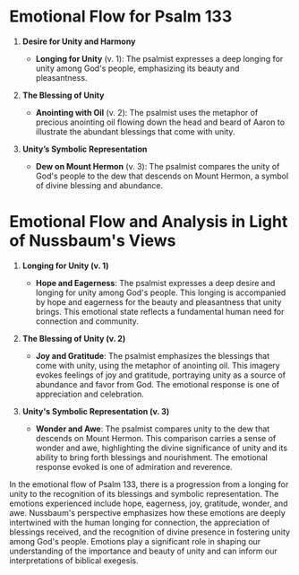 # Emotional Flow for Psalm 133

1. **Desire for Unity and Harmony**
   - **Longing for Unity** (v. 1): The psalmist expresses a deep longing for unity among God's people, emphasizing its beauty and pleasantness.

2. **The Blessing of Unity**
   - **Anointing with Oil** (v. 2): The psalmist uses the metaphor of precious anointing oil flowing down the head and beard of Aaron to illustrate the abundant blessings that come with unity.

3. **Unity’s Symbolic Representation**
   - **Dew on Mount Hermon** (v. 3): The psalmist compares the unity of God's people to the dew that descends on Mount Hermon, a symbol of divine blessing and abundance.

# Emotional Flow and Analysis in Light of Nussbaum's Views

1. **Longing for Unity (v. 1)**
   - **Hope and Eagerness**: The psalmist expresses a deep desire and longing for unity among God's people. This longing is accompanied by hope and eagerness for the beauty and pleasantness that unity brings. This emotional state reflects a fundamental human need for connection and community.

2. **The Blessing of Unity (v. 2)**
   - **Joy and Gratitude**: The psalmist emphasizes the blessings that come with unity, using the metaphor of anointing oil. This imagery evokes feelings of joy and gratitude, portraying unity as a source of abundance and favor from God. The emotional response is one of appreciation and celebration.

3. **Unity's Symbolic Representation (v. 3)**
   - **Wonder and Awe**: The psalmist compares unity to the dew that descends on Mount Hermon. This comparison carries a sense of wonder and awe, highlighting the divine significance of unity and its ability to bring forth blessings and nourishment. The emotional response evoked is one of admiration and reverence.

In the emotional flow of Psalm 133, there is a progression from a longing for unity to the recognition of its blessings and symbolic representation. The emotions experienced include hope, eagerness, joy, gratitude, wonder, and awe. Nussbaum's perspective emphasizes how these emotions are deeply intertwined with the human longing for connection, the appreciation of blessings received, and the recognition of divine presence in fostering unity among God's people. Emotions play a significant role in shaping our understanding of the importance and beauty of unity and can inform our interpretations of biblical exegesis.